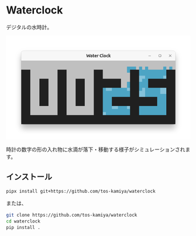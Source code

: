 Waterclock
==========

デジタルの水時計。

![](waterclock-screenshot2.png)

時計の数字の形の入れ物に水滴が落下・移動する様子がシミュレーションされます。  

## インストール

```sh
pipx install git+https://github.com/tos-kamiya/waterclock
```

または、

```sh
git clone https://github.com/tos-kamiya/waterclock
cd waterclock
pip install .
```

